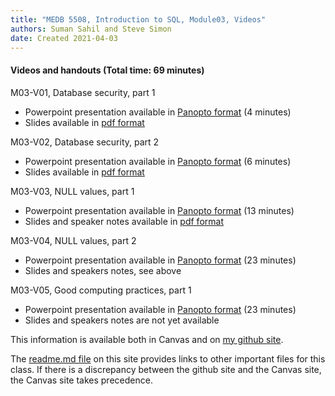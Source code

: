 ```yaml
---
title: "MEDB 5508, Introduction to SQL, Module03, Videos"
authors: Suman Sahil and Steve Simon
date: Created 2021-04-03
---
```


#### Videos and handouts (Total time: 69 minutes)

M03-V01, Database security, part 1

+ Powerpoint presentation available in [Panopto format][m03v01] (4 minutes)
+ Slides available in [pdf format][git1]

M03-V02, Database security, part 2

+ Powerpoint presentation available in [Panopto format][m03v02] (6 minutes)
+ Slides available in [pdf format][git2]

M03-V03, NULL values, part 1

+ Powerpoint presentation available in [Panopto format][m03v03] (13 minutes)
+ Slides and speaker notes available in [pdf format][git3]

M03-V04, NULL values, part 2

+ Powerpoint presentation available in [Panopto format][m03v04] (23 minutes)
+ Slides and speakers notes, see above

M03-V05, Good computing practices, part 1

+ Powerpoint presentation available in [Panopto format][m03v06] (23 minutes)
+ Slides and speakers notes are not yet available

<!---my git--->
This information is available both in Canvas and on [my github site][thisf].

The [readme.md file][mygit] on this site provides links to other important files for this class. If there is a discrepancy between the github site and the Canvas site, the Canvas site takes precedence.

[thisf]: https://github.com/pmean/introduction-to-sql/blob/master/modules/5508-03-videos.md
[mygit]: https://github.com/pmean/introduction-to-sql/blob/master/README.md
<!---my git--->

[git1]: https://github.com/pmean/introduction-to-sql/blob/master/results/m03-v01-database-security-part1.pdf
[git2]: https://github.com/pmean/introduction-to-sql/blob/master/results/m03-v02-database-security-part2.pdf
[git3]: https://github.com/pmean/introduction-to-sql/blob/master/results/m03-v03-null-values.pdf

[m03v01]: https://umsystem.hosted.panopto.com/Panopto/Pages/Viewer.aspx?id=3b67cd81-9586-4ef0-9f73-aab0016061d2
[m03v02]: https://umsystem.hosted.panopto.com/Panopto/Pages/Viewer.aspx?id=dd9d47e9-77e5-419b-bbcd-aab00161a518
[m03v03]: https://umsystem.hosted.panopto.com/Panopto/Pages/Viewer.aspx?id=873a9bdc-1bad-47c7-8e1b-aac4013aa333
[m03v04]: https://umsystem.hosted.panopto.com/Panopto/Pages/Viewer.aspx?id=0d481f87-e7c2-49c2-a933-aac4013e693f
[m03v05]: https://umsystem.hosted.panopto.com/Panopto/Pages/Viewer.aspx?id=180e269c-32a1-42e6-bd1f-ab19014ba38a
[m03v06]: https://umsystem.hosted.panopto.com/Panopto/Pages/Viewer.aspx?id=55cf0d09-3647-4135-8354-ab1901530b60
